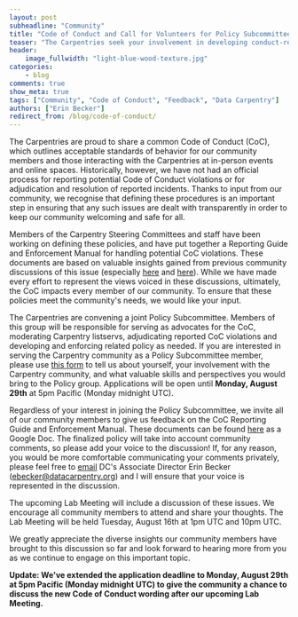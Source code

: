 ```yaml
---
layout: post
subheadline: "Community"
title: "Code of Conduct and Call for Volunteers for Policy Subcommittee"
teaser: "The Carpentries seek your involvement in developing conduct-related policy."
header:
    image_fullwidth: "light-blue-wood-texture.jpg"
categories:
    - blog
comments: true
show_meta: true
tags: ["Community", "Code of Conduct", "Feedback", "Data Carpentry"]
authors: ["Erin Becker"]
redirect_from: /blog/code-of-conduct/
---
```


The Carpentries are proud to share a common Code of Conduct (CoC), which outlines acceptable standards of behavior for our community members and those interacting with the Carpentries at in-person events and online spaces. Historically, however, we have not had an official process for reporting potential Code of Conduct violations or for adjudication and resolution of reported incidents. Thanks to input from our community, we recognise that defining these procedures is an important step in ensuring that any such issues are dealt with transparently in order to keep our community welcoming and safe for all. 

Members of the Carpentry Steering Committees and staff have been working on defining these policies, and have put together a Reporting Guide and Enforcement Manual for handling potential CoC violations. These documents are based on valuable insights gained from previous community discussions of this issue (especially [here](https://github.com/swcarpentry/board/issues/114) and [here](https://github.com/swcarpentry/board/issues/111)). While we have made every effort to represent the views voiced in these discussions, ultimately, the CoC impacts every member of our community. To ensure that these policies meet the community's needs, we would like your input. 

The Carpentries are convening a joint Policy Subcommittee. Members of this group will be responsible for serving as advocates for the CoC, moderating Carpentry listservs, adjudicating reported CoC violations and developing and enforcing related policy as needed. If you are interested in serving the Carpentry community as a Policy Subcommittee member, please use [this form](https://docs.google.com/forms/d/e/1FAIpQLSe44jFDJ6jGiIX1wTgdbo6Hy0s8FjZXa9Az6lHEzvuGbbJBQw/viewform?embedded=true) to tell us about yourself, your involvement with the Carpentry community, and what valuable skills and perspectives you would bring to the Policy group. Applications will be open until **Monday, August 29th** at 5pm Pacific (Monday midnight UTC).

Regardless of your interest in joining the Policy Subcommittee, we invite all of our community members to give us feedback on the CoC Reporting Guide and Enforcement Manual. These documents can be found [here](https://docs.google.com/document/d/1I3o8bEGcLfcfk6FkSOK8IBh5f1eodQqyca2ViUzm3DU/edit) as a Google Doc. The finalized policy will take into account community comments, so please add your voice to the discussion! If, for any reason, you would be more comfortable communicating your comments privately, please feel free to [email](mailto:ebecker@datacarpentry.org) DC's Associate Director Erin Becker (ebecker@datacarpentry.org) and I will ensure that your voice is represented in the discussion.

The upcoming Lab Meeting will include a discussion of these issues. We encourage all community members to attend and share your thoughts. The Lab Meeting will be held Tuesday, August 16th at 1pm UTC and 10pm UTC.

We greatly appreciate the diverse insights our community members have brought to this discussion so far and look forward to hearing more from you as we continue to engage on this important topic.

**Update: We've extended the application deadline to Monday, August 29th at 5pm Pacific (Monday midnight UTC) to give the community a chance to discuss the new Code of Conduct wording after our upcoming Lab Meeting.**




